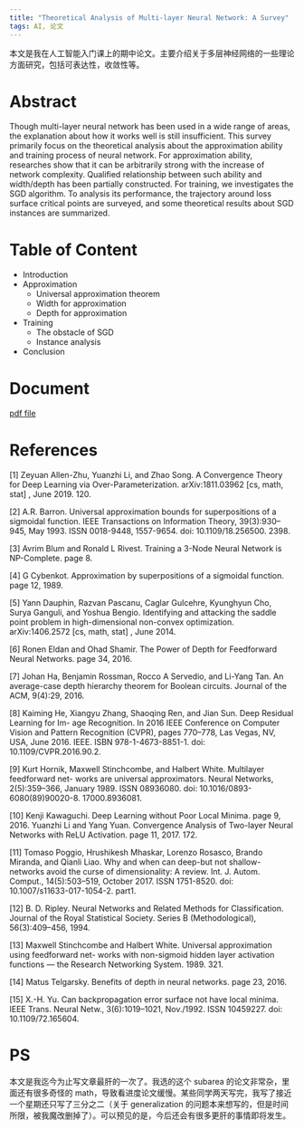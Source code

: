 ```yaml
---
title: "Theoretical Analysis of Multi-layer Neural Network: A Survey"
tags: AI, 论文
---
```


本文是我在人工智能入门课上的期中论文。主要介绍关于多层神经网络的一些理论方面研究，包括可表达性，收敛性等。

# Abstract
Though multi-layer neural network has been used in a wide range of areas, the explanation about how it works well is still insufficient. This survey primarily focus on the theoretical analysis about the approximation ability and training process of neural network. For approximation ability, researches show that it can be arbitrarily strong with the increase of network complexity. Qualified relationship between such ability and width/depth has been partially constructed. For training, we investigates the SGD algorithm. To analysis its performance, the trajectory around loss surface critical points are surveyed, and some theoretical results about SGD instances are summarized. 

# Table of Content
- Introduction
- Approximation
  - Universal approximation theorem
  - Width for approximation
  - Depth for approximation
- Training
  - The obstacle of SGD
  - Instance analysis
- Conclusion

# Document
[pdf file](/assets/doc/survey_midterm.pdf)

# References

[1]  Zeyuan Allen-Zhu, Yuanzhi Li, and Zhao Song. A Convergence Theory for Deep Learning
via Over-Parameterization. arXiv:1811.03962 [cs, math, stat] , June 2019. 120.

[2]  A.R. Barron. Universal approximation bounds for superpositions of a sigmoidal function.
IEEE Transactions on Information Theory, 39(3):930–945, May 1993. ISSN 0018-9448,
1557-9654. doi: 10.1109/18.256500. 2398.

[3]  Avrim Blum and Ronald L Rivest. Training a 3-Node Neural Network is NP-Complete.
page 8.

[4]  G Cybenkot. Approximation by superpositions of a sigmoidal function. page 12, 1989.


[5]  Yann Dauphin, Razvan Pascanu, Caglar Gulcehre, Kyunghyun Cho, Surya Ganguli, and
Yoshua Bengio. Identifying and attacking the saddle point problem in high-dimensional
non-convex optimization. arXiv:1406.2572 [cs, math, stat] , June 2014.

[6]  Ronen Eldan and Ohad Shamir. The Power of Depth for Feedforward Neural Networks.
page 34, 2016.

[7] Johan Ha, Benjamin Rossman, Rocco A Servedio, and Li-Yang Tan. An average-case depth
hierarchy theorem for Boolean circuits. Journal of the ACM, 9(4):29, 2016.

[8] Kaiming He, Xiangyu Zhang, Shaoqing Ren, and Jian Sun. Deep Residual Learning for Im-
age Recognition. In 2016 IEEE Conference on Computer Vision and Pattern Recognition
(CVPR), pages 770–778, Las Vegas, NV, USA, June 2016. IEEE. ISBN 978-1-4673-8851-1. doi: 10.1109/CVPR.2016.90.2. 

[9] Kurt Hornik, Maxwell Stinchcombe, and Halbert White. Multilayer feedforward net-
works are universal approximators. Neural Networks, 2(5):359–366, January 1989. ISSN 08936080. doi: 10.1016/0893-6080(89)90020-8. 17000.8936081.  

[10] Kenji Kawaguchi. Deep Learning without Poor Local Minima. page 9, 2016.
Yuanzhi Li and Yang Yuan. Convergence Analysis of Two-layer Neural Networks with ReLU
Activation. page 11, 2017. 172.

[11] Tomaso Poggio, Hrushikesh Mhaskar, Lorenzo Rosasco, Brando Miranda, and Qianli Liao.
Why and when can deep-but not shallow-networks avoid the curse of dimensionality: A
review. Int. J. Autom. Comput., 14(5):503–519, October 2017. ISSN 1751-8520. doi:
10.1007/s11633-017-1054-2. part1.

[12] B. D. Ripley. Neural Networks and Related Methods for Classification. Journal of the Royal
Statistical Society. Series B (Methodological), 56(3):409–456, 1994.

[13] Maxwell Stinchcombe and Halbert White. Universal approximation using feedforward net-
works with non-sigmoid hidden layer activation functions — the Research Networking
System. 1989. 321.

[14] Matus Telgarsky. Benefits of depth in neural networks. page 23, 2016.
 
[15] X.-H. Yu. Can backpropagation error surface not have local minima. IEEE Trans. Neural
Netw., 3(6):1019–1021, Nov./1992. ISSN 10459227. doi: 10.1109/72.165604.

# PS
本文是我迄今为止写文章最肝的一次了。我选的这个 subarea 的论文非常杂，里面还有很多奇怪的 math，导致看进度论文缓慢。某些同学两天写完，我写了接近一个星期还只写了三分之二（关于 generalization 的问题本来想写的，但是时间所限，被我魔改删掉了）。可以预见的是，今后还会有很多更肝的事情即将发生。